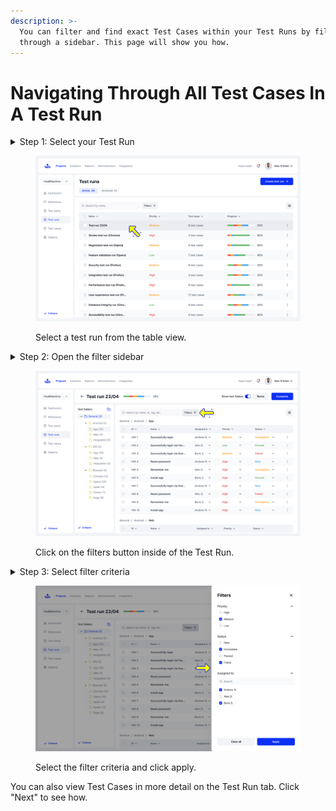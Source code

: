 ```yaml
---
description: >-
  You can filter and find exact Test Cases within your Test Runs by filtering
  through a sidebar. This page will show you how.
---
```


# Navigating Through All Test Cases In A Test Run

<details>

<summary>Step 1: Select your Test Run</summary>

Choose a Test Run from the Table View on the Test Runs page.

</details>

<figure><img src="../../../.gitbook/assets/848_Test runs (2).png" alt=""><figcaption><p>Select a test run from the table view.</p></figcaption></figure>

<details>

<summary>Step 2: Open the filter sidebar</summary>

Click on the "Filters" button inside of a test run to open the filters sidebar.

</details>

<figure><img src="../../../.gitbook/assets/Test runs - View test run (5).png" alt=""><figcaption><p>Click on the filters button inside of the Test Run.</p></figcaption></figure>

<details>

<summary>Step 3: Select filter criteria</summary>

Select filter criteria from which Test Cases will be organized in your Table View. Click "Apply" to finish, or "Clear all to deselect your choices.

</details>

<figure><img src="../../../.gitbook/assets/Test runs - View test run -Filters.png" alt=""><figcaption><p>Select the filter criteria and click apply.</p></figcaption></figure>

You can also view Test Cases in more detail on the Test Run tab. Click "Next" to see how.&#x20;
